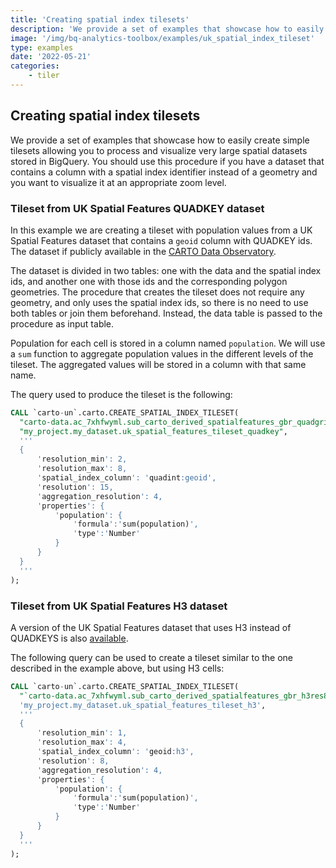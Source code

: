 ```yaml
---
title: 'Creating spatial index tilesets'
description: 'We provide a set of examples that showcase how to easily create tilesets based on spatial indexes allowing you to process and visualize very large spatial datasets stored in BigQuery. You should use this procedure if you have a dataset that contains a column with a spatial index identifier instead of a geometry and you want to visualize it at an appropriate zoom level.'
image: '/img/bq-analytics-toolbox/examples/uk_spatial_index_tileset'
type: examples
date: '2022-05-21'
categories:
    - tiler
---
```

## Creating spatial index tilesets

We provide a set of examples that showcase how to easily create simple tilesets allowing you to process and visualize very large spatial datasets stored in BigQuery. You should use this procedure if you have a dataset that contains a column with a spatial index identifier instead of a geometry and you want to visualize it at an appropriate zoom level.

### Tileset from UK Spatial Features QUADKEY dataset

In this example we are creating a tileset with population values from a UK Spatial Features dataset that contains a `geoid` column with QUADKEY ids. The dataset if publicly available in the [CARTO Data Observatory](https://gcp-us-east1.app.carto.com/data/observatory/carto/subscriptions.cdb_spatial_fea_1e9882ab).

The dataset is divided in two tables: one with the data and the spatial index ids, and another one with those ids and the corresponding polygon geometries. The procedure that creates the tileset does not require any geometry, and only uses the spatial index ids, so there is no need to use both tables or join them beforehand. Instead, the data table is passed to the procedure as input table.

Population for each cell is stored in a column named `population`. We will use a `sum` function to aggregate population values in the different levels of the tileset. The aggregated values will be stored in a column with that same name.

The query used to produce the tileset is the following:

```sql
CALL `carto-un`.carto.CREATE_SPATIAL_INDEX_TILESET(
  "carto-data.ac_7xhfwyml.sub_carto_derived_spatialfeatures_gbr_quadgrid15_v1_yearly_v2",
  "my_project.my_dataset.uk_spatial_features_tileset_quadkey",
  '''
  {
      'resolution_min': 2,
      'resolution_max': 8,
      'spatial_index_column': 'quadint:geoid',
      'resolution': 15,
      'aggregation_resolution': 4,
      'properties': {
          'population': {
              'formula':'sum(population)',
              'type':'Number'
          }
      }
  }
  '''
);
```


### Tileset from UK Spatial Features H3 dataset

A version of the UK Spatial Features dataset that uses H3 instead of QUADKEYS is also [available](https://gcp-us-east1.app.carto.com/catalog/dataset/cdb_spatial_fea_6b8f8034).

The following query can be used to create a tileset similar to the one described in the example above, but using H3 cells:

```sql
CALL `carto-un`.carto.CREATE_SPATIAL_INDEX_TILESET(
  "`carto-data.ac_7xhfwyml.sub_carto_derived_spatialfeatures_gbr_h3res8_v1_yearly_v2`",
  'my_project.my_dataset.uk_spatial_features_tileset_h3',
  '''
  {
      'resolution_min': 1,
      'resolution_max': 4,
      'spatial_index_column': 'geoid:h3',
      'resolution': 8,
      'aggregation_resolution': 4,
      'properties': {
          'population': {
              'formula':'sum(population)',
              'type':'Number'
          }
      }
  }
  '''
);
```
